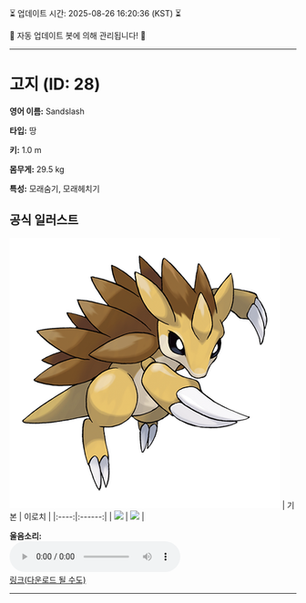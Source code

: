 
⏳ 업데이트 시간: 2025-08-26 16:20:36 (KST) ⏳

🤖 자동 업데이트 봇에 의해 관리됩니다! 🤖

---

# 고지 (ID: 28)
**영어 이름:** Sandslash

**타입:** 땅

**키:** 1.0 m

**몸무게:** 29.5 kg

**특성:** 모래숨기, 모래헤치기

## 공식 일러스트
![](https://raw.githubusercontent.com/PokeAPI/sprites/master/sprites/pokemon/other/official-artwork/28.png)
| 기본 | 이로치 |
|:----:|:------:|
| <img src="http://play.pokemonshowdown.com/sprites/ani/sandslash.gif" width="200"> | <img src="http://play.pokemonshowdown.com/sprites/ani-shiny/sandslash.gif" width="200"> |

**울음소리:**<br><audio controls src="https://raw.githubusercontent.com/PokeAPI/cries/main/cries/pokemon/latest/28.ogg"></audio><br> [링크(다운로드 될 수도)](https://raw.githubusercontent.com/PokeAPI/cries/main/cries/pokemon/latest/28.ogg)


---
